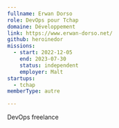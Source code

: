 ```yaml
---
fullname: Erwan Dorso
role: DevOps pour Tchap
domaine: Développement
link: https://www.erwan-dorso.net/
github: heroinedor
missions:
  - start: 2022-12-05
    end: 2023-07-30
    status: independent
    employer: Malt
startups:
  - tchap
memberType: autre

---
```



DevOps freelance
